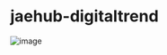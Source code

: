 # jaehub-digitaltrend
![image](https://user-images.githubusercontent.com/93028359/226328838-33338cbc-e8cf-4fe4-95d0-ce200925aca4.png)
